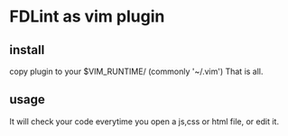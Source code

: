 # FDLint as vim plugin

## install
copy plugin to your $VIM_RUNTIME/ (commonly '~/.vim')
That is all.


## usage
It will check your code everytime you open a js,css or html file, or edit it.
